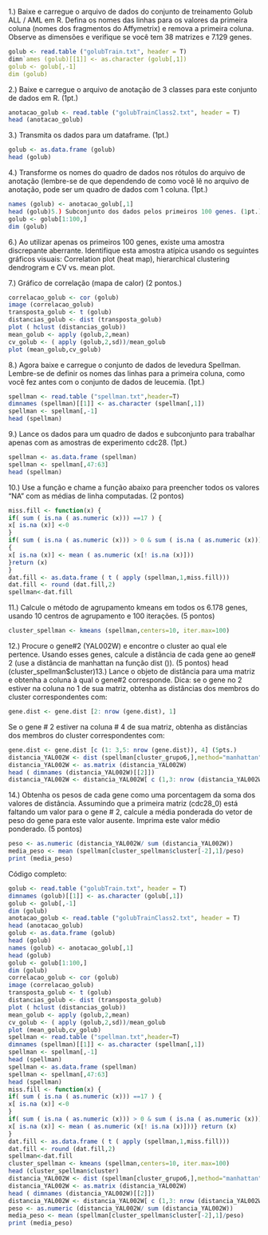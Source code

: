 1.) Baixe e carregue o arquivo de dados do conjunto de treinamento Golub ALL / AML em R. Defina os
nomes das linhas para os valores da primeira coluna (nomes dos fragmentos do Affymetrix) e remova a
primeira coluna. Observe as dimensões e verifique se você tem 38 matrizes e 7.129 genes.

```r
golub <- read.table ("golubTrain.txt", header = T)
dimn`ames (golub)[[1]] <- as.character (golub[,1])
golub <- golub[,-1]
dim (golub)
```

2.) Baixe e carregue o arquivo de anotação de 3 classes para este conjunto de dados em R. (1pt.)

```r
anotacao_golub <- read.table ("golubTrainClass2.txt", header = T)
head (anotacao_golub)
```

3.) Transmita os dados para um dataframe. (1pt.)
```r
golub <- as.data.frame (golub)
head (golub)
```
4.) Transforme os nomes do quadro de dados nos rótulos do arquivo de anotação (lembre-se de que
dependendo de como você lê no arquivo de anotação, pode ser um quadro de dados com 1 coluna.
(1pt.)
```r
names (golub) <- anotacao_golub[,1]
head (golub)5.) Subconjunto dos dados pelos primeiros 100 genes. (1pt.)
golub <- golub[1:100,]
dim (golub)
```
6.) Ao utilizar apenas os primeiros 100 genes, existe uma amostra discrepante aberrante. Identifique
esta amostra atípica usando os seguintes gráficos visuais: Correlation plot (heat map), hierarchical
clustering dendrogram e CV vs. mean plot.

7.) Gráfico de correlação (mapa de calor) (2 pontos.)
```r
correlacao_golub <- cor (golub)
image (correlacao_golub)
transposta_golub <- t (golub)
distancias_golub <- dist (transposta_golub)
plot ( hclust (distancias_golub))
mean_golub <- apply (golub,2,mean)
cv_golub <- ( apply (golub,2,sd))/mean_golub
plot (mean_golub,cv_golub)
```
8.) Agora baixe e carregue o conjunto de dados de levedura Spellman. Lembre-se de definir os nomes
das linhas para a primeira coluna, como você fez antes com o conjunto de dados de leucemia. (1pt.)
```r
spellman <- read.table ("spellman.txt",header=T)
dimnames (spellman)[[1]] <- as.character (spellman[,1])
spellman <- spellman[,-1]
head (spellman)

```
9.) Lance os dados para um quadro de dados e subconjunto para trabalhar apenas com as amostras de
experimento cdc28. (1pt.)
```r
spellman <- as.data.frame (spellman)
spellman <- spellman[,47:63]
head (spellman)
```
10.) Use a função e chame a função abaixo para preencher todos os valores “NA” com as médias de
linha computadas. (2 pontos)
```r
miss.fill <- function(x) {
if( sum ( is.na ( as.numeric (x))) ==17 ) {
x[ is.na (x)] <-0
}
if( sum ( is.na ( as.numeric (x))) > 0 & sum ( is.na ( as.numeric (x))) <17 )
{
x[ is.na (x)] <- mean ( as.numeric (x[! is.na (x)]))
}return (x)
}
dat.fill <- as.data.frame ( t ( apply (spellman,1,miss.fill)))
dat.fill <- round (dat.fill,2)
spellman<-dat.fill
```
11.) Calcule o método de agrupamento kmeans em todos os 6.178 genes, usando 10 centros de
agrupamento e 100 iterações. (5 pontos)
```r
cluster_spellman <- kmeans (spellman,centers=10, iter.max=100)
```
12.) Procure o gene#2 (YAL002W) e encontre o cluster ao qual ele pertence. Usando esses genes,
calcule a distância de cada gene ao gene# 2 (use a distância de manhattan na função dist ()). (5 pontos)
head (cluster_spellman$cluster)13.) Lance o objeto de distância para uma matriz e obtenha a coluna à qual o gene#2 corresponde.
Dica: se o gene no 2 estiver na coluna no 1 de sua matriz, obtenha as distâncias dos membros do cluster
correspondentes com: 
```r
gene.dist <- gene.dist [2: nrow (gene.dist), 1]
```
Se o gene # 2 estiver na coluna # 4 de sua matriz, obtenha as distâncias dos membros do cluster
correspondentes com:
```r
gene.dist <- gene.dist [c (1: 3,5: nrow (gene.dist)), 4] (5pts.)
distancia_YAL002W <- dist (spellman[cluster_grupo6,],method="manhattan")
distancia_YAL002W <- as.matrix (distancia_YAL002W)
head ( dimnames (distancia_YAL002W)[[2]])
distancia_YAL002W <- distancia_YAL002W[ c (1,3: nrow (distancia_YAL002W)),2]
```
14.) Obtenha os pesos de cada gene como uma porcentagem da soma dos valores de distância.
Assumindo que a primeira matriz (cdc28_0) está faltando um valor para o gene # 2, calcule a média
ponderada do vetor de peso do gene para este valor ausente. Imprima este valor médio ponderado. (5
pontos)

```r
peso <- as.numeric (distancia_YAL002W/ sum (distancia_YAL002W))
media_peso <- mean (spellman[cluster_spellman$cluster[-2],1]/peso)
print (media_peso)
```

Código completo:

```r
golub <- read.table ("golubTrain.txt", header = T)
dimnames (golub)[[1]] <- as.character (golub[,1])
golub <- golub[,-1]
dim (golub)
anotacao_golub <- read.table ("golubTrainClass2.txt", header = T)
head (anotacao_golub)
golub <- as.data.frame (golub)
head (golub)
names (golub) <- anotacao_golub[,1]
head (golub)
golub <- golub[1:100,]
dim (golub)
correlacao_golub <- cor (golub)
image (correlacao_golub)
transposta_golub <- t (golub)
distancias_golub <- dist (transposta_golub)
plot ( hclust (distancias_golub))
mean_golub <- apply (golub,2,mean)
cv_golub <- ( apply (golub,2,sd))/mean_golub
plot (mean_golub,cv_golub)
spellman <- read.table ("spellman.txt",header=T)
dimnames (spellman)[[1]] <- as.character (spellman[,1])
spellman <- spellman[,-1]
head (spellman)
spellman <- as.data.frame (spellman)
spellman <- spellman[,47:63]
head (spellman)
miss.fill <- function(x) {
if( sum ( is.na ( as.numeric (x))) ==17 ) {
x[ is.na (x)] <-0
}
if( sum ( is.na ( as.numeric (x))) > 0 & sum ( is.na ( as.numeric (x))) <17 ) {
x[ is.na (x)] <- mean ( as.numeric (x[! is.na (x)]))} return (x)
}
dat.fill <- as.data.frame ( t ( apply (spellman,1,miss.fill)))
dat.fill <- round (dat.fill,2)
spellman<-dat.fill
cluster_spellman <- kmeans (spellman,centers=10, iter.max=100)
head (cluster_spellman$cluster)
distancia_YAL002W <- dist (spellman[cluster_grupo6,],method="manhattan")
distancia_YAL002W <- as.matrix (distancia_YAL002W)
head ( dimnames (distancia_YAL002W)[[2]])
distancia_YAL002W <- distancia_YAL002W[ c (1,3: nrow (distancia_YAL002W)),2]
peso <- as.numeric (distancia_YAL002W/ sum (distancia_YAL002W))
media_peso <- mean (spellman[cluster_spellman$cluster[-2],1]/peso)
print (media_peso)
```
